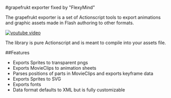 #grapefrukt exporter
fixed by "FlexyMind"

The grapefrukt exporter is a set of Actionscript tools to export animations and graphic assets made in Flash authoring to other formats.

[![youtube video][2]][1]

The library is pure Actionscript and is meant to compile into your assets file. 

##Features
 * Exports Sprites to transparent pngs
 * Exports MovieClips to animation sheets
 * Parses positions of parts in MovieClips and exports keyframe data
 * Exports Sprites to SVG
 * Exports fonts
 * Data format defaults to XML but is fully customizable

[1]: http://www.youtube.com/watch?v=jEEk7TjoLGM
[2]: http://grapefrukt.com/f/exporter/github_fakeyoutube.jpg

